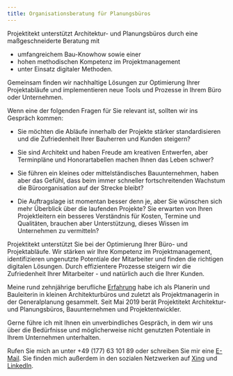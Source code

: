 ```yaml
---
title: Organisationsberatung für Planungsbüros
---
```


Projektitekt unterstützt Architektur- und Planungsbüros durch eine maßgeschneiderte Beratung mit
* umfangreichem Bau-Knowhow sowie einer
* hohen methodischen Kompetenz im Projektmanagement
* unter Einsatz digitaler Methoden.

Gemeinsam finden wir nachhaltige Lösungen zur Optimierung Ihrer Projektabläufe und implementieren neue Tools und Prozesse in Ihrem Büro oder Unternehmen.

Wenn eine der folgenden Fragen für Sie relevant ist, sollten wir ins Gespräch kommen:

  * Sie möchten die Abläufe innerhalb der Projekte stärker standardisieren und die Zufriedenheit
    Ihrer Bauherren und Kunden steigern?

  * Sie sind Architekt und haben Freude am kreativen Entwerfen, aber Terminpläne
    und Honorartabellen machen Ihnen das Leben schwer?

  * Sie führen ein kleines oder mittelständisches Bauunternehmen, haben aber das 
    Gefühl, dass beim immer schneller fortschreitenden Wachstum die Büroorganisation auf der Strecke
    bleibt?

  * Die Auftragslage ist momentan besser denn je, aber Sie wünschen sich mehr
    Überblick über die laufenden Projekte? Sie erwarten von Ihren Projektleitern
    ein besseres Verständnis für Kosten, Termine und Qualitäten, brauchen aber Unterstützung,
    dieses Wissen im Unternehmen zu vermitteln?
    
Projektitekt unterstützt Sie bei der Optimierung Ihrer Büro- und Projektabläufe. Wir stärken wir Ihre Kompetenz im Projektmanagement, identifizieren ungenutzte Potentiale der Mitarbeiter und finden die richtigen digitalen Lösungen. Durch effizientere Prozesse steigern wir die Zufriedenheit Ihrer Mitarbeiter - und natürlich auch die Ihrer Kunden.

Meine rund zehnjährige berufliche [Erfahrung](/referenzen) habe ich als Planerin und
Bauleiterin in kleinen Architekturbüros und zuletzt als Projektmanagerin in der
Generalplanung gesammelt. Seit Mai 2019 berät Projektitekt Architektur- und Planungsbüros, Bauunternehmen und Projektentwickler.

Gerne führe ich mit Ihnen ein unverbindliches Gespräch, in dem wir uns über die
Bedürfnisse und möglicherweise nicht genutzten Potentiale in Ihrem Unternehmen
unterhalten.

Rufen Sie mich an unter +49 (177) 63 101 89 oder schreiben Sie mir eine
[E-Mail](mailto:sylvia.schuster@projektitekt.de). Sie finden mich außerdem in
den sozialen Netzwerken auf
[Xing](https://www.xing.com/profile/SylviaCarola_Schuster/portfolio) und
[LinkedIn](https://www.linkedin.com/in/sylvia-carola-schuster-14725310b/).
